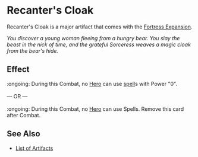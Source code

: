 # Recanter's Cloak

Recanter's Cloak is a major artifact that comes with the [Fortress Expansion](../content.md).

*You discover a young woman fleeing from a hungry bear. You slay the beast in the nick of time, and the grateful Sorceress weaves a magic cloak from the bear's hide.*


## Effect

:ongoing: During this Combat, no [Hero](heroes.md) can use [spell](spells.md)s with Power "0".<br><br>— OR —<br><br> :ongoing: During this Combat, no [Hero](heroes.md) can use Spells. Remove this card after Combat.


## See Also

- [List of Artifacts](../artifacts.md)
